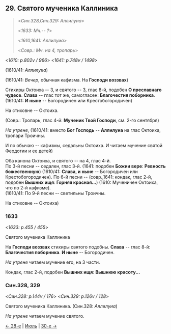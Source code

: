 
## 29. Святого мученика Каллиника

> <*Син.328,Син.329: Аллилуиа*>
>
> <*1633: Мч.-- ?*>
>
> <*1610,1641: Аллилуиа*>
>
> <*Совр.: Мч. на 4, тропарь*>


<*1610: p.802v / 966*>
<*1641: p.748v / 1498*>

(1610/41: *Аллилуиа*)

(1610/41: *Вечер*, обычная кафизма. На **Господи воззвах**)

Стихиры Октоиха -- 3, и святого -- 3, глас 8-й, подобен **О преславнаго чудесе**. 
**Слава** -- глас тот же, самогласен: **Благочестия поборника**.  
(1610/41: **И ныне** -- Богородичен или Крестобогородичен)

На стиховне -- Октоиха.

(Совр.: Тропарь, глас 4-й: **Мученик Твой Господи**, см. 2-го сентября)

*На утрене*, (1610/41: вместо **Бог Господь** -- **Аллилуиа** на глас Октоиха, 
тропари Троичны. 

И по обычаю -- кафизмы, седальны Октоиха. И читаем мучение святой Феодотии и ее детей) 

Оба канона Октоиха, и святого -- на 4, глас 4-й.   
По 3-й песни -- седален, глас 3-й. (1641: подобен **Божии вере**: **Ревность божественную**) 
(1610/41: **Слава, и ныне** -- Богородичен или Крестобогородичен). 
По 6-й песни -- (совр.,1641: кондак, глас 2-й, подобен **Вышних ищя**: **Горняя красная...**)
(1610: Мученичен Октоиха, что по 2-й кафизме).  
(1610/41: По 9-й песни -- светильны Троичны. 

На стиховне -- Октоиха)

### 1633

<*1633: p.455 / 455*>

Святого мученика Каллиника

На **Господи воззвах** стихиры святого подобны. 
**Слава** -- глас 8-й: **Благочестия поборника**. 
**И ныне** -- Богородичен. 

*На утрене* читаем мучение его, на 3 части. 

Кондак, глас 2-й, подобен **Вышних ищя**: **Вышнюю красоту...**

### Син.328, 329

<*Син.328: p.144v / 176*>
<*Син.329: p.126v / 128*>

Святого мученика Каллиника. (Син.328: *Аллилуиа*)

*На утрене* читаем мучение святого. 

[← 28-е](07_28_SAB.ru.md) | [Июль](README.md#29-й) | [30-е →](07_30_SAB.ru.md)
